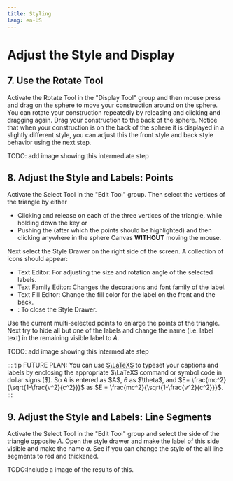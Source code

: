 ```yaml
---
title: Styling
lang: en-US
---
```


# Adjust the Style and Display

## 7. Use the Rotate Tool

Activate the Rotate Tool <IconBase icon-name="rotate" /> in the "Display Tool" group and then mouse press and drag on the sphere to move your construction around on the sphere. You can rotate your construction repeatedly by releasing and clicking and dragging again. Drag your construction to the back of the sphere. Notice that when your construction is on the back of the sphere it is displayed in a slightly different style, you can adjust this the front style and back style behavior using the next step.

TODO: add image showing this intermediate step

## 8. Adjust the Style and Labels: Points

Activate the Select Tool <IconBase icon-name="select" /> in the "Edit Tool" group.  Then select the vertices of the triangle by either
- Clicking and release on each of the three vertices of the triangle, while holding down the <KeyShortcuts macOpt pcAlt /> key or
- Pushing the <KeyShortcuts macLetter="p" pcLetter="p" /> (after which the points should be highlighted) and then clicking anywhere in the sphere Canvas **WITHOUT** moving the mouse.

Next select the Style Drawer <IconBase icon-name="styleDrawer" /> on the right side of the screen. A collection of icons should appear:
- <IconBase icon-name="labelTextEditTab" /> Text Editor: For adjusting the size and rotation angle of the selected labels.
- <IconBase icon-name="labelTextFamilyTab" /> Text Family Editor: Changes the decorations and font family of the label.
- <IconBase icon-name="labelColorFamilyTab" /> Text Fill Editor: Change the fill color for the label on the front and the back.
- <IconBase icon-name="closePanelRight" />: To close the Style Drawer.

Use the current multi-selected points to enlarge the points of the triangle. Next try to hide all but one of the labels and change the name (i.e. label text) in the remaining visible label to $A$.

TODO: add image showing this intermediate step

::: tip
FUTURE PLAN: You can use [$\LaTeX$](https://en.wikipedia.org/wiki/LaTeX) to typeset your captions and labels by enclosing the appropriate $\LaTeX$ command or symbol code in dollar signs ($).  So $A$ is entered as \$A\$, $\theta$ as \$\theta\$, and $E= \frac{mc^2}{\sqrt{1-\frac{v^2}{c^2}}}$ as \$E = \frac{mc^2}{\sqrt{1-\frac{v^2}{c^2}}}\$.
:::

## 9. Adjust the Style and Labels: Line Segments

Activate the Select Tool <IconBase icon-name="select" /> in the "Edit Tool" group and select the side of the triangle opposite $A$. Open the style drawer and make the label of this side visible and make the name $a$. See if you can change the style of the all line segments to red and thickened.

TODO:Include a image of the results of this.